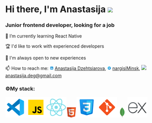 <h1>Hi there, I'm Anastasija
<img src="https://github.com/blackcater/blackcater/raw/main/images/Hi.gif" height="32"/></h1>
<h3>Junior frontend developer, looking for a job</h3>
<p>🌱 I’m currently learning React Native</p>
<p>🏆 I'd like to work with experienced developers</p>
<p>🚀 I'm always open to new experiences</p>

📫 How to reach me: <img src="/icons/icons8-ln.svg" height="12"/> <a href="https://www.linkedin.com/in/anastasija-dzehtsiarova-037743261/">Anastasija Dzehtsiarova</a>,
<img src="/icons/icons8-telegram.svg" height="12" /> <a href="https://t.me/nargisiMinsk">nargisiMinsk</a>, <img src="/icons/icon8-gmail.png" height="12" /> anastasija.deg@gmail.com

### ⚙My stack:

![VS code](/icons/icons8-vs-code.svg)![JS](/icons/icons8-javascript.svg)![React](/icons/icons8-react-native.svg)![](/icons/icons8-html-5.png)![](/icons/icons8-css3.svg)![](/icons/icons8-git.svg)![](/icons/icons8-mongodb.png)![](/icons/icons8-express-js.svg)

<!--
**nargisi/nargisi** is a ✨ _special_ ✨ repository because its `README.md` (this file) appears on your GitHub profile.

Here are some ideas to get you started:

- 🔭 I’m currently working on App
-
- 🤔 I’m looking for help with ...
- 💬 Ask me about ...
-
- 😄 Pronouns: ...
- ⚡ Fun fact: ...
-->
